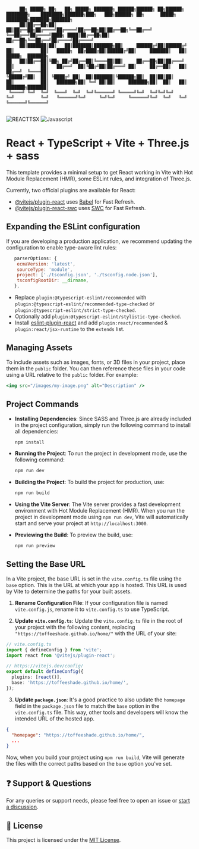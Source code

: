 
```
     ██╗ █████╗ ██╗   ██╗ █████╗ ███████╗ ██████╗██████╗ ██╗██████╗ ████████╗    ████████╗███████╗███╗   ███╗██████╗ ██╗      █████╗ ████████╗███████╗███████╗
     ██║██╔══██╗██║   ██║██╔══██╗██╔════╝██╔════╝██╔══██╗██║██╔══██╗╚══██╔══╝    ╚══██╔══╝██╔════╝████╗ ████║██╔══██╗██║     ██╔══██╗╚══██╔══╝██╔════╝██╔════╝
     ██║███████║██║   ██║███████║███████╗██║     ██████╔╝██║██████╔╝   ██║          ██║   █████╗  ██╔████╔██║██████╔╝██║     ███████║   ██║   █████╗  ███████╗
██   ██║██╔══██║╚██╗ ██╔╝██╔══██║╚════██║██║     ██╔══██╗██║██╔═══╝    ██║          ██║   ██╔══╝  ██║╚██╔╝██║██╔═══╝ ██║     ██╔══██║   ██║   ██╔══╝  ╚════██║
╚█████╔╝██║  ██║ ╚████╔╝ ██║  ██║███████║╚██████╗██║  ██║██║██║        ██║          ██║   ███████╗██║ ╚═╝ ██║██║     ███████╗██║  ██║   ██║   ███████╗███████║
 ╚════╝ ╚═╝  ╚═╝  ╚═══╝  ╚═╝  ╚═╝╚══════╝ ╚═════╝╚═╝  ╚═╝╚═╝╚═╝        ╚═╝          ╚═╝   ╚══════╝╚═╝     ╚═╝╚═╝     ╚══════╝╚═╝  ╚═╝   ╚═╝   ╚══════╝╚══════╝
                                                                                                                                                              
```
![REACTTSX](https://img.shields.io/badge/REACT-TYPESCRIPT-blue)
![Javascript](https://img.shields.io/badge/JAVASCRIPT-yellow)

# React + TypeScript + Vite + Three.js + sass

This template provides a minimal setup to get React working in Vite with Hot Module Replacement (HMR), some ESLint rules, and integration of Three.js.

Currently, two official plugins are available for React:

- [@vitejs/plugin-react](https://github.com/vitejs/vite-plugin-react/blob/main/packages/plugin-react/README.md) uses [Babel](https://babeljs.io/) for Fast Refresh.
- [@vitejs/plugin-react-swc](https://github.com/vitejs/vite-plugin-react-swc) uses [SWC](https://swc.rs/) for Fast Refresh.

## Expanding the ESLint configuration

If you are developing a production application, we recommend updating the configuration to enable type-aware lint rules:

```js
   parserOptions: {
    ecmaVersion: 'latest',
    sourceType: 'module',
    project: ['./tsconfig.json', './tsconfig.node.json'],
    tsconfigRootDir: __dirname,
   },
```

- Replace `plugin:@typescript-eslint/recommended` with `plugin:@typescript-eslint/recommended-type-checked` or `plugin:@typescript-eslint/strict-type-checked`.
- Optionally add `plugin:@typescript-eslint/stylistic-type-checked`.
- Install [eslint-plugin-react](https://github.com/jsx-eslint/eslint-plugin-react) and add `plugin:react/recommended` & `plugin:react/jsx-runtime` to the `extends` list.

## Managing Assets

To include assets such as images, fonts, or 3D files in your project, place them in the `public` folder. You can then reference these files in your code using a URL relative to the `public` folder. For example:

```jsx
<img src="/images/my-image.png" alt="Description" />
```

## Project Commands

- **Installing Dependencies**:
  Since SASS and Three.js are already included in the project configuration, simply run the following command to install all dependencies:
  ```bash
  npm install
  ```

- **Running the Project**:
  To run the project in development mode, use the following command:
  ```bash
  npm run dev
  ```

- **Building the Project**:
  To build the project for production, use:
  ```bash
  npm run build
  ```

- **Using the Vite Server**:
  The Vite server provides a fast development environment with Hot Module Replacement (HMR). When you run the project in development mode using `npm run dev`, Vite will automatically start and serve your project at `http://localhost:3000`.

- **Previewing the Build**:
  To preview the build, use:
  ```bash
  npm run preview
  ```


## Setting the Base URL

In a Vite project, the base URL is set in the `vite.config.ts` file using the `base` option. This is the URL at which your app is hosted. This URL is used by Vite to determine the paths for your built assets.

1. **Rename Configuration File**:
   If your configuration file is named `vite.config.js`, rename it to `vite.config.ts` to use TypeScript.

2. **Update `vite.config.ts`**:
   Update the `vite.config.ts` file in the root of your project with the following content, replacing `"https://toffeeshade.github.io/home/"` with the URL of your site:

```typescript
// vite.config.ts
import { defineConfig } from 'vite';
import react from '@vitejs/plugin-react';

// https://vitejs.dev/config/
export default defineConfig({
  plugins: [react()],
  base: 'https://toffeeshade.github.io/home/',
});
```

3. **Update `package.json`**:
   It's a good practice to also update the `homepage` field in the `package.json` file to match the `base` option in the `vite.config.ts` file. This way, other tools and developers will know the intended URL of the hosted app.

```json
{
  "homepage": "https://toffeeshade.github.io/home/",
  ...
}
```

Now, when you build your project using `npm run build`, Vite will generate the files with the correct paths based on the `base` option you've set.


## ❓ Support & Questions

For any queries or support needs, please feel free to open an issue or [start a discussion](https://github.com/SECRET-GUEST/jsTemplate/discussions). 

## 📜 License

This project is licensed under the [MIT License](LICENSE).
